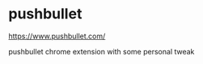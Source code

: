 pushbullet
==========

https://www.pushbullet.com/

pushbullet chrome extension with some personal tweak
